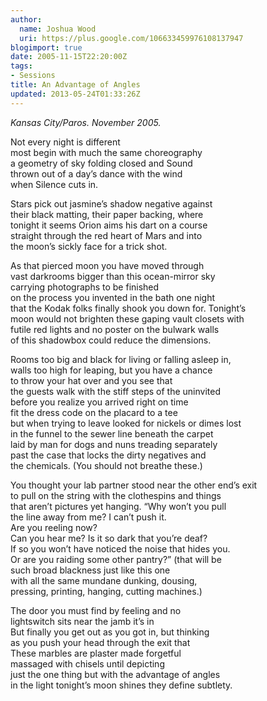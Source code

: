 ```yaml
---
author:
  name: Joshua Wood
  uri: https://plus.google.com/106633459976108137947
blogimport: true
date: 2005-11-15T22:20:00Z
tags:
- Sessions
title: An Advantage of Angles
updated: 2013-05-24T01:33:26Z
---
```


*Kansas City/Paros. November 2005.*

Not every night is different<br />
most begin with much the same choreography<br />
a geometry of sky folding closed and Sound<br />
thrown out of a day’s dance with the wind<br />
when Silence cuts in.<br />

Stars pick out jasmine’s shadow negative against<br />
their black matting, their paper backing, where<br /><!--more-->
tonight it seems Orion aims his dart on a course<br />
straight through the red heart of Mars and into<br />
the moon’s sickly face for a trick shot.<br />

As that pierced moon you have moved through<br />
vast darkrooms bigger than this ocean-mirror sky<br />
carrying photographs to be finished<br />
on the process you invented in the bath one night<br />
that the Kodak folks finally shook you down for. Tonight’s<br />
moon would not brighten these gaping vault closets with<br />
futile red lights and no poster on the bulwark walls<br />
of this shadowbox could reduce the dimensions.<br />

Rooms too big and black for living or falling asleep in,<br />
walls too high for leaping, but you have a chance<br />
to throw your hat over and you see that<br />
the guests walk with the stiff steps of the uninvited<br />
before you realize you arrived right on time<br />
fit the dress code on the placard to a tee<br />
but when trying to leave looked for nickels or dimes lost<br />
in the funnel to the sewer line beneath the carpet<br />
laid by man for dogs and nuns treading separately<br />
past the case that locks the dirty negatives and<br />
the chemicals. (You should not breathe these.)<br />

You thought your lab partner stood near the other end’s exit<br />
to pull on the string with the clothespins and things<br />
that aren’t pictures yet hanging. “Why won’t you pull<br />
the line away from me? I can’t push it.<br />
Are you reeling now?<br />
Can you hear me? Is it so dark that you’re deaf?<br />
If so you won’t have noticed the noise that hides you.<br />
Or are you raiding some other pantry?” (that will be<br />
such broad blackness just like this one<br />
with all the same mundane dunking, dousing,<br />
pressing, printing, hanging, cutting machines.)<br />

The door you must find by feeling and no<br />
lightswitch sits near the jamb it’s in<br />
But finally you get out as you got in, but thinking<br />
as you push your head through the exit that<br />
These marbles are plaster made forgetful<br />
massaged with chisels until depicting<br />
just the one thing but with the advantage of angles<br />
in the light tonight’s moon shines they define subtlety.
